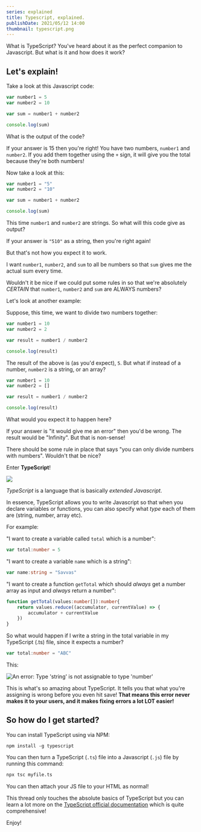 ```yaml
---
series: explained
title: Typescript, explained.
publishDate: 2021/05/12 14:00
thumbnail: typescript.png
---
```


What is TypeScript? You've heard about it as the perfect companion to Javascript. But what is it and how does it work?

## Let's explain!

Take a look at this Javascript code:

```js
var number1 = 5
var number2 = 10

var sum = number1 + number2

console.log(sum)
```

What is the output of the code? 

If your answer is 15 then you're right! You have two numbers, `number1` and `number2`. If you add them together using the `+` sign, it will give you the total because they're both numbers!

Now take a look at this:

```js
var number1 = "5"
var number2 = "10"

var sum = number1 + number2

console.log(sum)
```

This time `number1` and `number2` are strings. So what will this code give as output? 

If your answer is `"510"` as a string, then you're right again!

But that's not how you expect it to work. 

I want `number1`, `number2`, and `sum` to all be numbers so that `sum` gives me the actual sum every time.

Wouldn't it be nice if we could put some rules in so that we're absolutely *CERTAIN* that `number1`, `number2` and `sum` are ALWAYS numbers?

Let's look at another example:

Suppose, this time, we want to divide two numbers together:

```js
var number1 = 10
var number2 = 2

var result = number1 / number2

console.log(result)
```

The result of the above is (as you'd expect), `5`. But what if instead of a number, `number2` is a string, or an array?

```js
var number1 = 10
var number2 = []

var result = number1 / number2

console.log(result)
```

What would you expect it to happen here? 

If your answer is "it would give me an error" then you'd be wrong. The result would be "Infinity". But that is non-sense! 

There should be some rule in place that says "you can only divide numbers with numbers". Wouldn't that be nice?

Enter **TypeScript**!

![](/assets/ts-logo.png)

*TypeScript* is a language that is basically *extended Javascript*. 

In essence, TypeScript allows you to write Javascript so that when you declare variables or functions, you can also specify what *type* each of them are (string, number, array etc).

For example:

"I want to create a variable called `total` which is a number":

```ts
var total:number = 5
```

"I want to create a variable `name` which is a string":

```ts
var name:string = "Savvas"
```

"I want to create a function `getTotal` which should *always* get a number array as input and *always* return a number":

```ts
function getTotal(values:number[]):number{
    return values.reduce((accumulator, currentValue) => {
        accumulator + currentValue
    })
}
```

So what would happen if I write a string in the total variable in my TypeScript (.ts) file, since it expects a number? 

```ts
var total:number = "ABC"
```

This:

![An error: Type 'string' is not assignable to type 'number'](/assets/ts-error.png)

This is what's so amazing about TypeScript. It tells you that what you're assigning is wrong before you even hit save! **That means this error never makes it to your users, and it makes fixing errors a lot LOT easier!**

## So how do I get started?

You can install TypeScript using via NPM:

```
npm install -g typescript
```

You can then turn a TypeScript (`.ts`) file into a Javascript (`.js`) file by running this command:

```sh
npx tsc myfile.ts
```

You can then attach your JS file to your HTML as normal!

This thread only touches the absolute basics of TypeScript but you can learn a lot more on the [TypeScript official documentation](https://typescriptlang.org/docs) which is quite comprehensive!

Enjoy!